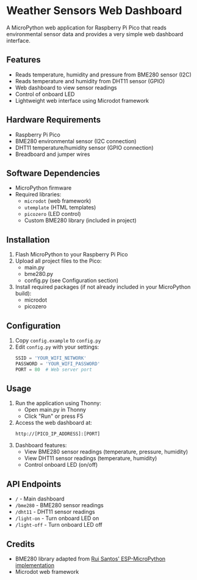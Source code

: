 # Weather Sensors Web Dashboard

A MicroPython web application for Raspberry Pi Pico that reads environmental sensor data and provides a very simple web dashboard interface.

## Features

- Reads temperature, humidity and pressure from BME280 sensor (I2C)
- Reads temperature and humidity from DHT11 sensor (GPIO)
- Web dashboard to view sensor readings
- Control of onboard LED
- Lightweight web interface using Microdot framework

## Hardware Requirements

- Raspberry Pi Pico
- BME280 environmental sensor (I2C connection)
- DHT11 temperature/humidity sensor (GPIO connection)
- Breadboard and jumper wires

## Software Dependencies

- MicroPython firmware
- Required libraries:
  - `microdot` (web framework)
  - `utemplate` (HTML templates)
  - `picozero` (LED control)
  - Custom BME280 library (included in project)

## Installation

1. Flash MicroPython to your Raspberry Pi Pico
2. Upload all project files to the Pico:
   - main.py
   - bme280.py
   - config.py (see Configuration section)
3. Install required packages (if not already included in your MicroPython build):
   - microdot
   - picozero

## Configuration

1. Copy `config.example` to `config.py`
2. Edit `config.py` with your settings:
   ```python
   SSID = 'YOUR_WIFI_NETWORK'
   PASSWORD = 'YOUR_WIFI_PASSWORD'
   PORT = 80  # Web server port
   ```

## Usage

1. Run the application using Thonny:
   - Open main.py in Thonny
   - Click "Run" or press F5
2. Access the web dashboard at:
   ```
   http://[PICO_IP_ADDRESS]:[PORT]
   ```
3. Dashboard features:
   - View BME280 sensor readings (temperature, pressure, humidity)
   - View DHT11 sensor readings (temperature, humidity)
   - Control onboard LED (on/off)

## API Endpoints

- `/` - Main dashboard
- `/bme280` - BME280 sensor readings
- `/dht11` - DHT11 sensor readings
- `/light-on` - Turn onboard LED on
- `/light-off` - Turn onboard LED off

## Credits

- BME280 library adapted from [Rui Santos' ESP-MicroPython implementation](https://github.com/RuiSantosdotme/ESP-MicroPython/blob/master/code/WiFi/HTTP_Client_IFTTT_BME280/BME280.py)
- Microdot web framework
